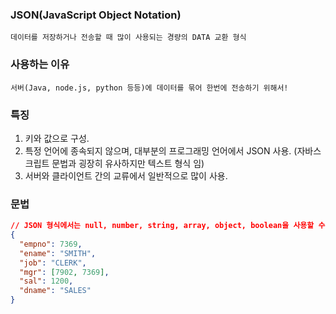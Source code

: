 ### JSON(JavaScript Object Notation)

    데이터를 저장하거나 전송할 때 많이 사용되는 경량의 DATA 교환 형식

### 사용하는 이유

    서버(Java, node.js, python 등등)에 데이터를 묶어 한번에 전송하기 위해서!

### 특징

1. 키와 값으로 구성.
2. 특정 언어에 종속되지 않으며, 대부분의 프로그래밍 언어에서 JSON 사용.
   (자바스크립트 문법과 굉장히 유사하지만 텍스트 형식 임)
3. 서버와 클라이언트 간의 교류에서 일반적으로 많이 사용.

### 문법

```json
// JSON 형식에서는 null, number, string, array, object, boolean을 사용할 수 있음.
{
  "empno": 7369,
  "ename": "SMITH",
  "job": "CLERK",
  "mgr": [7902, 7369],
  "sal": 1200,
  "dname": "SALES"
}
```
